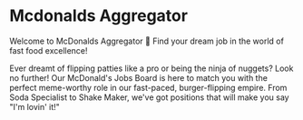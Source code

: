 # Mcdonalds Aggregator

Welcome to McDonalds Aggregator 🍔
Find your dream job in the world of fast food excellence!

Ever dreamt of flipping patties like a pro or being the ninja of nuggets? Look no further! Our McDonald's Jobs Board is here to match you with the perfect meme-worthy role in our fast-paced, burger-flipping empire. From Soda Specialist to Shake Maker, we've got positions that will make you say "I'm lovin' it!"

